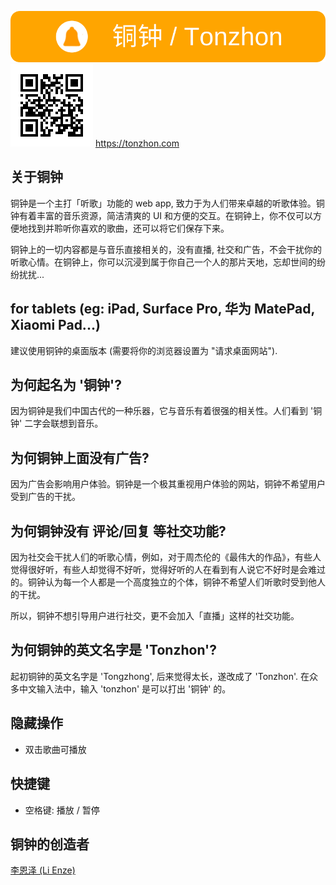 [![铜钟 / Tonzhon](/images/tonzhon_860_140_r25.webp)](https://tonzhon.com)
![QR code](images/qrcode.png)
https://tonzhon.com

## 关于铜钟
铜钟是一个主打「听歌」功能的 web app, 致力于为人们带来卓越的听歌体验。铜钟有着丰富的音乐资源，简洁清爽的 UI 和方便的交互。在铜钟上，你不仅可以方便地找到并聆听你喜欢的歌曲，还可以将它们保存下来。

铜钟上的一切内容都是与音乐直接相关的，没有直播, 社交和广告，不会干扰你的听歌心情。在铜钟上，你可以沉浸到属于你自己一个人的那片天地，忘却世间的纷纷扰扰...

## for tablets (eg: iPad, Surface Pro, 华为 MatePad, Xiaomi Pad...)
建议使用铜钟的桌面版本 (需要将你的浏览器设置为 "请求桌面网站").

## 为何起名为 '铜钟'?
因为铜钟是我们中国古代的一种乐器，它与音乐有着很强的相关性。人们看到 '铜钟' 二字会联想到音乐。

## 为何铜钟上面没有广告?
因为广告会影响用户体验。铜钟是一个极其重视用户体验的网站，铜钟不希望用户受到广告的干扰。

## 为何铜钟没有 评论/回复 等社交功能?
因为社交会干扰人们的听歌心情，例如，对于周杰伦的《最伟大的作品》，有些人觉得很好听，有些人却觉得不好听，觉得好听的人在看到有人说它不好时是会难过的。铜钟认为每一个人都是一个高度独立的个体，铜钟不希望人们听歌时受到他人的干扰。

所以，铜钟不想引导用户进行社交，更不会加入「直播」这样的社交功能。

## 为何铜钟的英文名字是 'Tonzhon'?
起初铜钟的英文名字是 'Tongzhong', 后来觉得太长，遂改成了 'Tonzhon'. 在众多中文输入法中，输入 'tonzhon' 是可以打出 '铜钟' 的。

## 隐藏操作
- 双击歌曲可播放

## 快捷键
- 空格键: 播放 / 暂停

## 铜钟的创造者
[李恩泽 (Li Enze)](https://github.com/enzeberg)